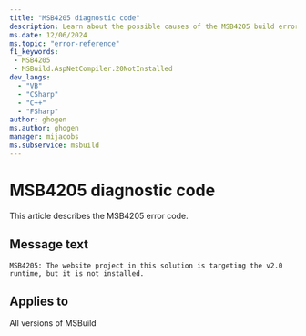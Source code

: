 ```yaml
---
title: "MSB4205 diagnostic code"
description: Learn about the possible causes of the MSB4205 build error, and get troubleshooting tips.
ms.date: 12/06/2024
ms.topic: "error-reference"
f1_keywords:
 - MSB4205
 - MSBuild.AspNetCompiler.20NotInstalled
dev_langs:
  - "VB"
  - "CSharp"
  - "C++"
  - "FSharp"
author: ghogen
ms.author: ghogen
manager: mijacobs
ms.subservice: msbuild
---
```


# MSB4205 diagnostic code

<!-- :::ErrorDefinitionDescription::: -->
<!-- :::editable-content name="introDescription"::: -->
This article describes the MSB4205 error code.
<!-- :::editable-content-end::: -->

## Message text

`MSB4205: The website project in this solution is targeting the v2.0 runtime, but it is not installed.`

<!-- :::editable-content name="postOutputDescription"::: -->
<!--
{StrBegin="MSB4205: "}
-->
<!-- :::editable-content-end::: -->
<!-- :::ErrorDefinitionDescription-end::: -->

## Applies to

All versions of MSBuild
